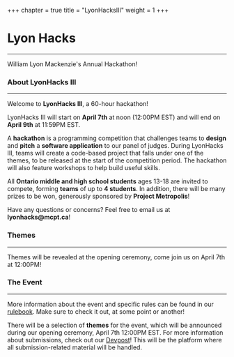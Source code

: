 +++
chapter = true
title = "LyonHacksIII"
weight = 1
+++

# Lyon Hacks
---
William Lyon Mackenzie's Annual Hackathon!

### About LyonHacks III

---
Welcome to **LyonHacks III**, a 60-hour hackathon!

LyonHacks III will start on **April 7th** at noon (12:00PM EST) and will end on **April 9th** at 11:59PM EST.

A **hackathon** is a programming competition that challenges teams to **design** and **pitch** a **software application** to our panel of judges. During LyonHacks III, teams will create a code-based project that falls under one of the themes, to be released at the start of the competition period. The hackathon will also feature workshops to help build useful skills.

All **Ontario middle and high school students** ages 13-18 are invited to compete, forming **teams** of up to **4 students**. In addition, there will be many prizes to be won, generously sponsored by **Project Metropolis**!

Have any questions or concerns? Feel free to email us at __lyonhacks@mcpt.ca__!

### Themes
---

Themes will be revealed at the opening ceremony, come join us on April 7th at 12:00PM!

### The Event

---

More information about the event and specific rules can be found in our [rulebook](https://mcpt.ca/lh-rulebook). Make sure to check it out, at some point or another!

There will be a selection of **themes** for the event, which will be announced during our opening ceremony, April 7th 12:00PM EST. For more information about submissions, check out our [Devpost](https://lyonhacks-iii.devpost.com/)! This will be the platform where all submission-related material will be handled.
